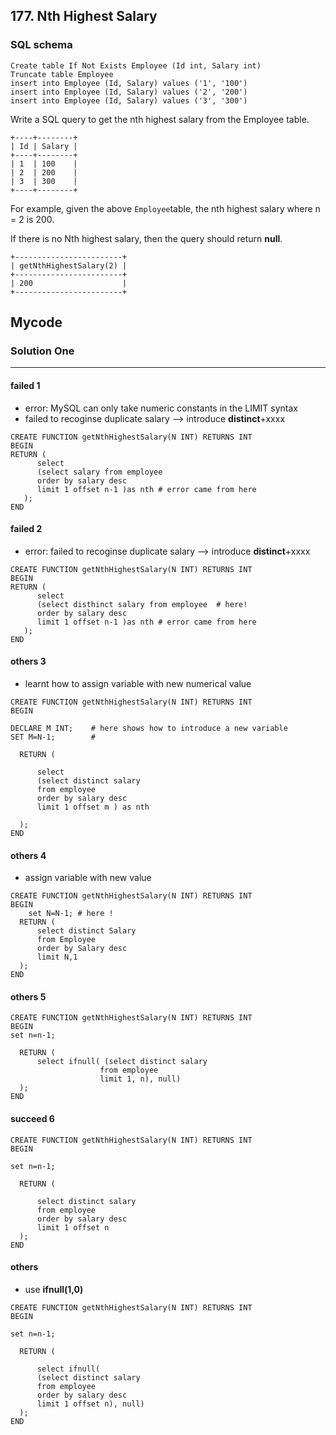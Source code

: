 ## 177. Nth Highest Salary

### SQL schema
```mysql
Create table If Not Exists Employee (Id int, Salary int)
Truncate table Employee
insert into Employee (Id, Salary) values ('1', '100')
insert into Employee (Id, Salary) values ('2', '200')
insert into Employee (Id, Salary) values ('3', '300')
```

Write a SQL query to get the nth highest salary from the Employee table.
```
+----+--------+
| Id | Salary |
+----+--------+
| 1  | 100    |
| 2  | 200    |
| 3  | 300    |
+----+--------+
```
For example, given the above ```Employee```table, the nth highest salary where n = 2 is 200. 

If there is no Nth highest salary, then the query should return **null**.
```
+------------------------+
| getNthHighestSalary(2) |
+------------------------+
| 200                    |
+------------------------+
```


## Mycode

### Solution One
----------------------------------------------------------------------------------------------------
#### failed 1
* error: MySQL can only take numeric constants in the LIMIT syntax
* failed to recoginse duplicate salary --> introduce **distinct**+xxxx
```mysql
CREATE FUNCTION getNthHighestSalary(N INT) RETURNS INT
BEGIN
RETURN (
      select 
      (select salary from employee
      order by salary desc
      limit 1 offset n-1 )as nth # error came from here
   );
END     
 ```     
 #### failed 2
* error: failed to recoginse duplicate salary --> introduce **distinct**+xxxx
```mysql
CREATE FUNCTION getNthHighestSalary(N INT) RETURNS INT
BEGIN
RETURN (
      select 
      (select disthinct salary from employee  # here!
      order by salary desc
      limit 1 offset n-1 )as nth # error came from here
   );
END     
 ``` 

#### others 3
* learnt how to assign variable with new numerical value
```mysql
CREATE FUNCTION getNthHighestSalary(N INT) RETURNS INT
BEGIN

DECLARE M INT;    # here shows how to introduce a new variable
SET M=N-1;        # 

  RETURN (
      
      select 
      (select distinct salary 
      from employee
      order by salary desc
      limit 1 offset m ) as nth  
     
  );
END
```

#### others 4
* assign variable with new value
```mysql
CREATE FUNCTION getNthHighestSalary(N INT) RETURNS INT
BEGIN
    set N=N-1; # here !
  RETURN (
      select distinct Salary 
      from Employee 
      order by Salary desc 
      limit N,1
  );
END
```
#### others 5
```mysql
CREATE FUNCTION getNthHighestSalary(N INT) RETURNS INT
BEGIN
set n=n-1;

  RETURN (   
      select ifnull( (select distinct salary 
                    from employee
                    limit 1, n), null)     
  );
END
```


#### succeed 6
```mysql
CREATE FUNCTION getNthHighestSalary(N INT) RETURNS INT
BEGIN

set n=n-1;

  RETURN (
      
      select distinct salary 
      from employee
      order by salary desc
      limit 1 offset n
  );
END
```
#### others
* use **ifnull(1,0)**
```mysql
CREATE FUNCTION getNthHighestSalary(N INT) RETURNS INT
BEGIN

set n=n-1;

  RETURN (
      
      select ifnull(
      (select distinct salary 
      from employee
      order by salary desc
      limit 1 offset n), null)
  );
END
```











